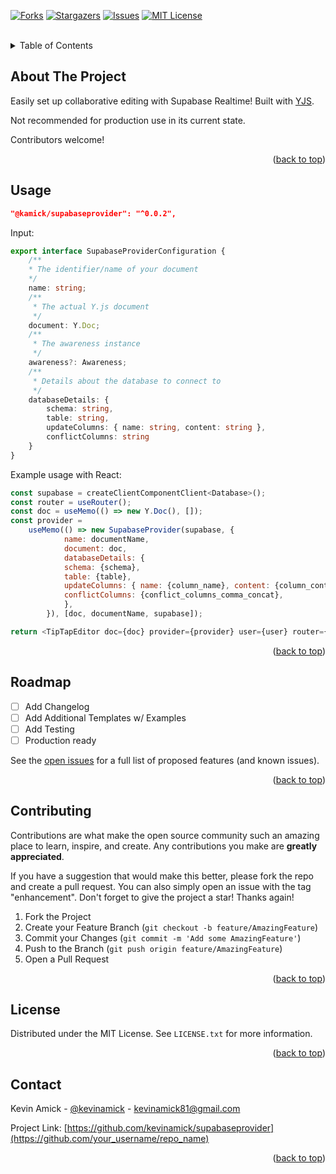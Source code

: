 <!-- Improved compatibility of back to top link: See: https://github.com/othneildrew/Best-README-Template/pull/73 -->
<a name="readme-top"></a>
<!--
*** Thanks for checking out the Best-README-Template. If you have a suggestion
*** that would make this better, please fork the repo and create a pull request
*** or simply open an issue with the tag "enhancement".
*** Don't forget to give the project a star!
*** Thanks again! Now go create something AMAZING! :D
-->



<!-- PROJECT SHIELDS -->
<!--
*** I'm using markdown "reference style" links for readability.
*** Reference links are enclosed in brackets [ ] instead of parentheses ( ).
*** See the bottom of this document for the declaration of the reference variables
*** for contributors-url, forks-url, etc. This is an optional, concise syntax you may use.
*** https://www.markdownguide.org/basic-syntax/#reference-style-links
-->
[![Forks][forks-shield]][forks-url]
[![Stargazers][stars-shield]][stars-url]
[![Issues][issues-shield]][issues-url]
[![MIT License][license-shield]][license-url]

<br />

<!-- TABLE OF CONTENTS -->
<details>
  <summary>Table of Contents</summary>
  <ol>
    <li>
      <a href="#about-the-project">About The Project</a>
    </li>
    <li><a href="#usage">Usage</a></li>
    <li><a href="#roadmap">Roadmap</a></li>
    <li><a href="#contributing">Contributing</a></li>
    <li><a href="#license">License</a></li>
    <li><a href="#contact">Contact</a></li>
  </ol>
</details>



<!-- ABOUT THE PROJECT -->
## About The Project

Easily set up collaborative editing with Supabase Realtime! Built with [YJS](https://docs.yjs.dev/).

Not recommended for production use in its current state. 

Contributors welcome!

<p align="right">(<a href="#readme-top">back to top</a>)</p>

<!-- USAGE EXAMPLES -->
## Usage

```json
"@kamick/supabaseprovider": "^0.0.2",
```

Input: 
```typescript
export interface SupabaseProviderConfiguration {
    /**
    * The identifier/name of your document
    */
    name: string;
    /**
     * The actual Y.js document
     */
    document: Y.Doc;
    /**
     * The awareness instance
     */
    awareness?: Awareness;
    /**
     * Details about the database to connect to
     */
    databaseDetails: {
        schema: string,
        table: string,
        updateColumns: { name: string, content: string },
        conflictColumns: string
    }
}
```

Example usage with React:
```javascript
const supabase = createClientComponentClient<Database>();
const router = useRouter();
const doc = useMemo(() => new Y.Doc(), []);
const provider = 
    useMemo(() => new SupabaseProvider(supabase, {
            name: documentName,
            document: doc,
            databaseDetails: {
            schema: {schema},
            table: {table},
            updateColumns: { name: {column_name}, content: {column_content} },
            conflictColumns: {conflict_columns_comma_concat},
            },
        }), [doc, documentName, supabase]);

return <TipTapEditor doc={doc} provider={provider} user={user} router={router} />;

```

<p align="right">(<a href="#readme-top">back to top</a>)</p>



<!-- ROADMAP -->
## Roadmap

- [ ] Add Changelog
- [ ] Add Additional Templates w/ Examples
- [ ] Add Testing
- [ ] Production ready

See the [open issues](https://github.com/kevinamick/supabaseprovider/issues) for a full list of proposed features (and known issues).

<p align="right">(<a href="#readme-top">back to top</a>)</p>



<!-- CONTRIBUTING -->
## Contributing

Contributions are what make the open source community such an amazing place to learn, inspire, and create. Any contributions you make are **greatly appreciated**.

If you have a suggestion that would make this better, please fork the repo and create a pull request. You can also simply open an issue with the tag "enhancement".
Don't forget to give the project a star! Thanks again!

1. Fork the Project
2. Create your Feature Branch (`git checkout -b feature/AmazingFeature`)
3. Commit your Changes (`git commit -m 'Add some AmazingFeature'`)
4. Push to the Branch (`git push origin feature/AmazingFeature`)
5. Open a Pull Request

<p align="right">(<a href="#readme-top">back to top</a>)</p>



<!-- LICENSE -->
## License

Distributed under the MIT License. See `LICENSE.txt` for more information.

<p align="right">(<a href="#readme-top">back to top</a>)</p>



<!-- CONTACT -->
## Contact

Kevin Amick - [@kevinamick](https://twitter.com/kevinamick) - kevinamick81@gmail.com

Project Link: [https://github.com/kevinamick/supabaseprovider](https://github.com/your_username/repo_name)

<p align="right">(<a href="#readme-top">back to top</a>)</p>

<!-- MARKDOWN LINKS & IMAGES -->
<!-- https://www.markdownguide.org/basic-syntax/#reference-style-links -->
[forks-shield]: https://img.shields.io/github/forks/kevinamick/supabaseprovider
[forks-url]: https://github.com/kevinamick/supabaseprovider/network/members
[stars-shield]: https://img.shields.io/github/stars/kevinamick/supabaseprovider
[stars-url]: https://github.com/kevinamick/supabaseprovider/stargazers
[issues-shield]: https://img.shields.io/github/issues/kevinamick/supabaseprovider
[issues-url]: https://github.com/kevinamick/supabaseprovider/issues
[license-shield]: https://img.shields.io/github/license/kevinamick/supabaseprovider
[license-url]: https://github.com/kevinamick/supabaseprovider/blob/main/LICENSE.txt
[linkedin-shield]: https://img.shields.io/badge/-LinkedIn-black.svg?style=for-the-badge&logo=linkedin&colorB=555
[linkedin-url]: https://linkedin.com/in/kevinamick